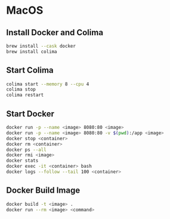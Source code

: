 # MacOS

## Install Docker and Colima

```bash
brew install --cask docker
brew install colima
```

## Start Colima

```bash
colima start --memory 8 --cpu 4
colima stop
colima restart
```

## Start Docker

```bash
docker run -p --name <image> 8080:80 <image>
docker run -p --name <image> 8080:80 -v $(pwd):/app <image>
docker stop <container>
docker rm <container>
docker ps --all
docker rmi <image>
docker stats
docker exec -it <container> bash
docker logs --follow --tail 100 <container>
```

## Docker Build Image

```bash
docker build -t <image> .
docker run --rm <image> <command>
```



